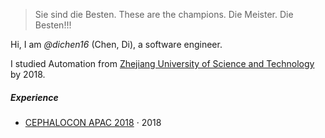 

> Sie sind die Besten. These are the champions. Die Meister. Die Besten!!! 


Hi, I am *@dichen16* (Chen, Di), a software engineer.

I studied Automation from [Zhejiang University of Science and Technology](https://en.wikipedia.org/wiki/Zhejiang_University_of_Science_and_Technology) by 2018.


##### Experience

- [CEPHALOCON APAC 2018][1] · 2018



[1]: https://ceph.com/cephalocon/beijing-2018/


